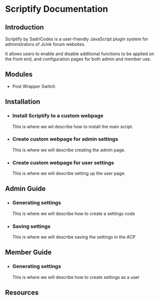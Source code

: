 # Scriptify Documentation

## Introduction

Scriptify by SadriCodes is a user-friendly JavaScript plugin system for administrators of Jcink forum websites.

It allows users to enable and disable additional functions to be applied on the front end, and configuration pages for both admin and member use.

## Modules

- Post Wrapper Switch

## Installation

- ### Install Scriptify to a custom webpage

  This is where we wil describe how to install the main script.

- ### Create custom webpage for admin settings

  This is where we will describe creating the admin page.

- ### Create custom webpage for user settings

  This is where we will describe setting up the user page.

## Admin Guide

- ### Generating settings

  This is where we will describe how to create a settings code

- ### Saving settings
  This is where we will describe saving the settings in the ACP

## Member Guide

- ### Generating settings
  This is where we will describe how to create settings as a user

## Resources
